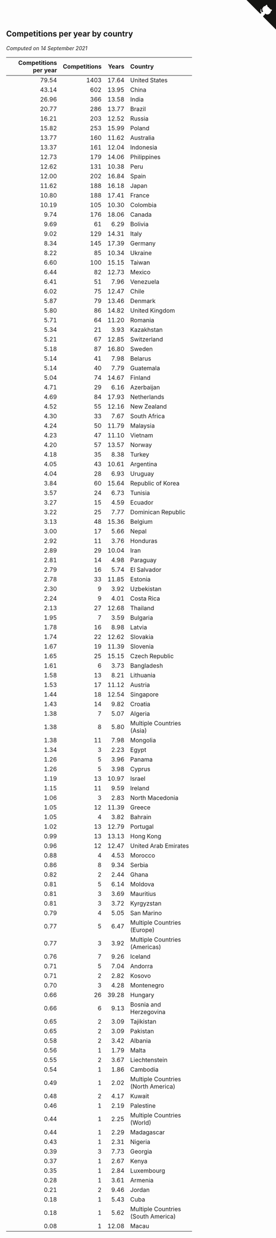 ## Competitions per year by country

*Computed on 14 September 2021*

| Competitions per year | Competitions | Years | Country |
| ---: | ---: | ---: | :--- |
| 79.54 | 1403 | 17.64 | United States |
| 43.14 | 602 | 13.95 | China |
| 26.96 | 366 | 13.58 | India |
| 20.77 | 286 | 13.77 | Brazil |
| 16.21 | 203 | 12.52 | Russia |
| 15.82 | 253 | 15.99 | Poland |
| 13.77 | 160 | 11.62 | Australia |
| 13.37 | 161 | 12.04 | Indonesia |
| 12.73 | 179 | 14.06 | Philippines |
| 12.62 | 131 | 10.38 | Peru |
| 12.00 | 202 | 16.84 | Spain |
| 11.62 | 188 | 16.18 | Japan |
| 10.80 | 188 | 17.41 | France |
| 10.19 | 105 | 10.30 | Colombia |
| 9.74 | 176 | 18.06 | Canada |
| 9.69 | 61 | 6.29 | Bolivia |
| 9.02 | 129 | 14.31 | Italy |
| 8.34 | 145 | 17.39 | Germany |
| 8.22 | 85 | 10.34 | Ukraine |
| 6.60 | 100 | 15.15 | Taiwan |
| 6.44 | 82 | 12.73 | Mexico |
| 6.41 | 51 | 7.96 | Venezuela |
| 6.02 | 75 | 12.47 | Chile |
| 5.87 | 79 | 13.46 | Denmark |
| 5.80 | 86 | 14.82 | United Kingdom |
| 5.71 | 64 | 11.20 | Romania |
| 5.34 | 21 | 3.93 | Kazakhstan |
| 5.21 | 67 | 12.85 | Switzerland |
| 5.18 | 87 | 16.80 | Sweden |
| 5.14 | 41 | 7.98 | Belarus |
| 5.14 | 40 | 7.79 | Guatemala |
| 5.04 | 74 | 14.67 | Finland |
| 4.71 | 29 | 6.16 | Azerbaijan |
| 4.69 | 84 | 17.93 | Netherlands |
| 4.52 | 55 | 12.16 | New Zealand |
| 4.30 | 33 | 7.67 | South Africa |
| 4.24 | 50 | 11.79 | Malaysia |
| 4.23 | 47 | 11.10 | Vietnam |
| 4.20 | 57 | 13.57 | Norway |
| 4.18 | 35 | 8.38 | Turkey |
| 4.05 | 43 | 10.61 | Argentina |
| 4.04 | 28 | 6.93 | Uruguay |
| 3.84 | 60 | 15.64 | Republic of Korea |
| 3.57 | 24 | 6.73 | Tunisia |
| 3.27 | 15 | 4.59 | Ecuador |
| 3.22 | 25 | 7.77 | Dominican Republic |
| 3.13 | 48 | 15.36 | Belgium |
| 3.00 | 17 | 5.66 | Nepal |
| 2.92 | 11 | 3.76 | Honduras |
| 2.89 | 29 | 10.04 | Iran |
| 2.81 | 14 | 4.98 | Paraguay |
| 2.79 | 16 | 5.74 | El Salvador |
| 2.78 | 33 | 11.85 | Estonia |
| 2.30 | 9 | 3.92 | Uzbekistan |
| 2.24 | 9 | 4.01 | Costa Rica |
| 2.13 | 27 | 12.68 | Thailand |
| 1.95 | 7 | 3.59 | Bulgaria |
| 1.78 | 16 | 8.98 | Latvia |
| 1.74 | 22 | 12.62 | Slovakia |
| 1.67 | 19 | 11.39 | Slovenia |
| 1.65 | 25 | 15.15 | Czech Republic |
| 1.61 | 6 | 3.73 | Bangladesh |
| 1.58 | 13 | 8.21 | Lithuania |
| 1.53 | 17 | 11.12 | Austria |
| 1.44 | 18 | 12.54 | Singapore |
| 1.43 | 14 | 9.82 | Croatia |
| 1.38 | 7 | 5.07 | Algeria |
| 1.38 | 8 | 5.80 | Multiple Countries (Asia) |
| 1.38 | 11 | 7.98 | Mongolia |
| 1.34 | 3 | 2.23 | Egypt |
| 1.26 | 5 | 3.96 | Panama |
| 1.26 | 5 | 3.98 | Cyprus |
| 1.19 | 13 | 10.97 | Israel |
| 1.15 | 11 | 9.59 | Ireland |
| 1.06 | 3 | 2.83 | North Macedonia |
| 1.05 | 12 | 11.39 | Greece |
| 1.05 | 4 | 3.82 | Bahrain |
| 1.02 | 13 | 12.79 | Portugal |
| 0.99 | 13 | 13.13 | Hong Kong |
| 0.96 | 12 | 12.47 | United Arab Emirates |
| 0.88 | 4 | 4.53 | Morocco |
| 0.86 | 8 | 9.34 | Serbia |
| 0.82 | 2 | 2.44 | Ghana |
| 0.81 | 5 | 6.14 | Moldova |
| 0.81 | 3 | 3.69 | Mauritius |
| 0.81 | 3 | 3.72 | Kyrgyzstan |
| 0.79 | 4 | 5.05 | San Marino |
| 0.77 | 5 | 6.47 | Multiple Countries (Europe) |
| 0.77 | 3 | 3.92 | Multiple Countries (Americas) |
| 0.76 | 7 | 9.26 | Iceland |
| 0.71 | 5 | 7.04 | Andorra |
| 0.71 | 2 | 2.82 | Kosovo |
| 0.70 | 3 | 4.28 | Montenegro |
| 0.66 | 26 | 39.28 | Hungary |
| 0.66 | 6 | 9.13 | Bosnia and Herzegovina |
| 0.65 | 2 | 3.09 | Tajikistan |
| 0.65 | 2 | 3.09 | Pakistan |
| 0.58 | 2 | 3.42 | Albania |
| 0.56 | 1 | 1.79 | Malta |
| 0.55 | 2 | 3.67 | Liechtenstein |
| 0.54 | 1 | 1.86 | Cambodia |
| 0.49 | 1 | 2.02 | Multiple Countries (North America) |
| 0.48 | 2 | 4.17 | Kuwait |
| 0.46 | 1 | 2.19 | Palestine |
| 0.44 | 1 | 2.25 | Multiple Countries (World) |
| 0.44 | 1 | 2.29 | Madagascar |
| 0.43 | 1 | 2.31 | Nigeria |
| 0.39 | 3 | 7.73 | Georgia |
| 0.37 | 1 | 2.67 | Kenya |
| 0.35 | 1 | 2.84 | Luxembourg |
| 0.28 | 1 | 3.61 | Armenia |
| 0.21 | 2 | 9.46 | Jordan |
| 0.18 | 1 | 5.43 | Cuba |
| 0.18 | 1 | 5.62 | Multiple Countries (South America) |
| 0.08 | 1 | 12.08 | Macau |


<a href="https://github.com/jonatanklosko/wca_statistics" class="github-corner" aria-label="View source on Github"><svg width="80" height="80" viewBox="0 0 250 250" style="fill:#151513; color:#fff; position: absolute; top: 0; border: 0; right: 0;" aria-hidden="true"><path d="M0,0 L115,115 L130,115 L142,142 L250,250 L250,0 Z"></path><path d="M128.3,109.0 C113.8,99.7 119.0,89.6 119.0,89.6 C122.0,82.7 120.5,78.6 120.5,78.6 C119.2,72.0 123.4,76.3 123.4,76.3 C127.3,80.9 125.5,87.3 125.5,87.3 C122.9,97.6 130.6,101.9 134.4,103.2" fill="currentColor" style="transform-origin: 130px 106px;" class="octo-arm"></path><path d="M115.0,115.0 C114.9,115.1 118.7,116.5 119.8,115.4 L133.7,101.6 C136.9,99.2 139.9,98.4 142.2,98.6 C133.8,88.0 127.5,74.4 143.8,58.0 C148.5,53.4 154.0,51.2 159.7,51.0 C160.3,49.4 163.2,43.6 171.4,40.1 C171.4,40.1 176.1,42.5 178.8,56.2 C183.1,58.6 187.2,61.8 190.9,65.4 C194.5,69.0 197.7,73.2 200.1,77.6 C213.8,80.2 216.3,84.9 216.3,84.9 C212.7,93.1 206.9,96.0 205.4,96.6 C205.1,102.4 203.0,107.8 198.3,112.5 C181.9,128.9 168.3,122.5 157.7,114.1 C157.9,116.9 156.7,120.9 152.7,124.9 L141.0,136.5 C139.8,137.7 141.6,141.9 141.8,141.8 Z" fill="currentColor" class="octo-body"></path></svg></a><style>.github-corner:hover .octo-arm{animation:octocat-wave 560ms ease-in-out}@keyframes octocat-wave{0%,100%{transform:rotate(0)}20%,60%{transform:rotate(-25deg)}40%,80%{transform:rotate(10deg)}}@media (max-width:500px){.github-corner:hover .octo-arm{animation:none}.github-corner .octo-arm{animation:octocat-wave 560ms ease-in-out}}</style>
